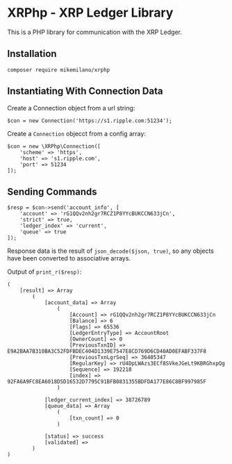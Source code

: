 XRPhp - XRP Ledger Library
==========================

This is a PHP library for communication with the XRP Ledger.

Installation
------------

```
composer require mikemilano/xrphp
```

## Instantiating With Connection Data

Create a Connection object from a url string:
```
$con = new Connection('https://s1.ripple.com:51234');
```

Create a `Connection` objecct from a config array:
```
$con = new \XRPhp\Connection([
    'scheme' => 'https',
    'host' => 's1.ripple.com',
    'port' => 51234
]);
```

## Sending Commands

```
$resp = $con->send('account_info', [
    'account' => 'rG1QQv2nh2gr7RCZ1P8YYcBUKCCN633jCn',
    'strict' => true,
    'ledger_index' => 'current',
    'queue' => true
]);
```

Response data is the result of `json_decode($json, true)`, so any
objects have been converted to associative arrays.

Output of `print_r($resp)`:
```
(
    [result] => Array
        (
            [account_data] => Array
                (
                    [Account] => rG1QQv2nh2gr7RCZ1P8YYcBUKCCN633jCn
                    [Balance] => 6
                    [Flags] => 65536
                    [LedgerEntryType] => AccountRoot
                    [OwnerCount] => 0
                    [PreviousTxnID] => E9A2BAA7B310BA3C52FDFBDEC404D1339E7547E8CD769D6CD40AD0EFABF337F8
                    [PreviousTxnLgrSeq] => 36405347
                    [RegularKey] => rU4DpLWAzs3ECf8SVkeJGeLt9KBRGhxpQg
                    [Sequence] => 192218
                    [index] => 92FA6A9FC8EA6018D5D16532D7795C91BFB0831355BDFDA177E86C8BF997985F
                )

            [ledger_current_index] => 38726789
            [queue_data] => Array
                (
                    [txn_count] => 0
                )

            [status] => success
            [validated] => 
        )
)
```
